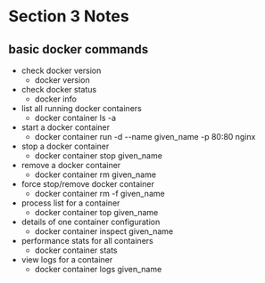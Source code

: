 # Section 3 Notes

## basic docker commands

- check docker version
  - docker version
- check docker status
  - docker info
- list all running docker containers
  - docker container ls -a
- start a docker container
  - docker container run -d --name given_name -p 80:80 nginx
- stop a docker container
  - docker container stop given_name
- remove a docker container
  - docker container rm given_name
- force stop/remove docker container
  - docker container rm -f given_name
- process list for a container
  - docker container top given_name
- details of one container configuration
  - docker container inspect given_name
- performance stats for all containers
  - docker container stats
- view logs for a container
  - docker container logs given_name